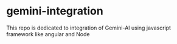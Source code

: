 # gemini-integration
This repo is dedicated to integration of Gemini-AI using javascript framework like angular and Node
